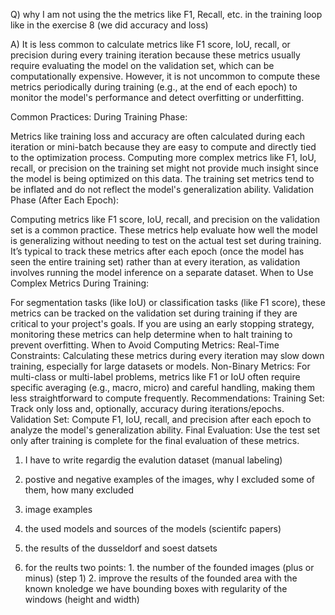 Q) why I am not using the the metrics like F1, Recall, etc. in the training loop like in the exercise 8 (we did accuracy and loss)

A) It is less common to calculate metrics like F1 score, IoU, recall, or precision during every training iteration because these metrics usually require evaluating the model on the validation set, which can be computationally expensive. However, it is not uncommon to compute these metrics periodically during training (e.g., at the end of each epoch) to monitor the model's performance and detect overfitting or underfitting.

Common Practices:
During Training Phase:

Metrics like training loss and accuracy are often calculated during each iteration or mini-batch because they are easy to compute and directly tied to the optimization process.
Computing more complex metrics like F1, IoU, recall, or precision on the training set might not provide much insight since the model is being optimized on this data. The training set metrics tend to be inflated and do not reflect the model's generalization ability.
Validation Phase (After Each Epoch):

Computing metrics like F1 score, IoU, recall, and precision on the validation set is a common practice. These metrics help evaluate how well the model is generalizing without needing to test on the actual test set during training.
It’s typical to track these metrics after each epoch (once the model has seen the entire training set) rather than at every iteration, as validation involves running the model inference on a separate dataset.
When to Use Complex Metrics During Training:

For segmentation tasks (like IoU) or classification tasks (like F1 score), these metrics can be tracked on the validation set during training if they are critical to your project's goals.
If you are using an early stopping strategy, monitoring these metrics can help determine when to halt training to prevent overfitting.
When to Avoid Computing Metrics:
Real-Time Constraints: Calculating these metrics during every iteration may slow down training, especially for large datasets or models.
Non-Binary Metrics: For multi-class or multi-label problems, metrics like F1 or IoU often require specific averaging (e.g., macro, micro) and careful handling, making them less straightforward to compute frequently.
Recommendations:
Training Set: Track only loss and, optionally, accuracy during iterations/epochs.
Validation Set: Compute F1, IoU, recall, and precision after each epoch to analyze the model's generalization ability.
Final Evaluation: Use the test set only after training is complete for the final evaluation of these metrics.

1. I have to write regardig the evalution dataset (manual labeling)
2. postive and negative examples of the images, why I excluded some of them, how many excluded
3. image examples
4. the used models and sources of the models (scientifc papers)
5. the results of the dusseldorf and soest datsets


6. for the reults two points: 1. the number of the founded images (plus or minus) (step 1)
                            2. improve the results of the founded area with the known knoledge we have bounding boxes with regularity of the windows (height and width) 